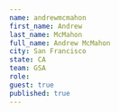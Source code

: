 ```yaml
---
name: andrewmcmahon
first_name: Andrew
last_name: McMahon
full_name: Andrew McMahon
city: San Francisco
state: CA
team: GSA
role: 
guest: true
published: true
---
```


